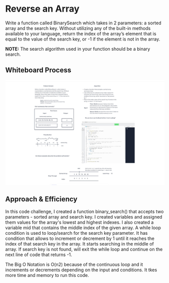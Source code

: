 # Reverse an Array
<!-- Description of the challenge -->

Write a function called BinarySearch which takes in 2 parameters: a sorted array and the search key. Without utilizing any of the built-in methods available to your language, return the index of the array’s element that is equal to the value of the search key, or -1 if the element is not in the array.

**NOTE:** The search algorithm used in your function should be a binary search.

## Whiteboard Process
<!-- Embedded whiteboard image -->
![Array_Binary_Search](./array_binary_search.jpg)

## Approach & Efficiency
<!-- What approach did you take? Discuss Why. What is the Big O space/time for this approach? -->

In this code challenge, I created a function binary_search() that accepts two parameters - sorted array and search key. I created variables and assigned them values for the array's lowest and highest indexes. I also created a variable mid that contains the middle index of the given array. A while loop condition is used to loop/search for the search key parameter. It has condition that allows to increment or decrement by 1 until it reaches the index of that search key in the array. It starts searching in the middle of array. If search key is not found, will exit the while loop and continue on the next line of code that returns -1.

The Big O Notation is O(n2) because of the continuous loop and it increments or decrements depending on the input and conditions. It tkes more time and memory to run this code.

